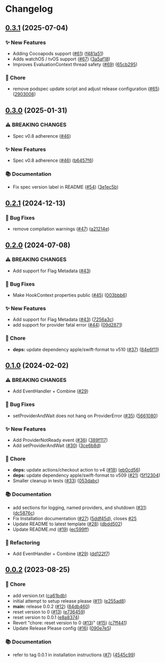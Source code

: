 # Changelog

## [0.3.1](https://github.com/open-feature/swift-sdk/compare/0.3.0...0.3.1) (2025-07-04)


### ✨ New Features

* Adding Cocoapods support ([#61](https://github.com/open-feature/swift-sdk/issues/61)) ([f481a51](https://github.com/open-feature/swift-sdk/commit/f481a51bd47a50025d9ba32a124f110eb0c8f0fc))
* Adds watchOS / tvOS support ([#67](https://github.com/open-feature/swift-sdk/issues/67)) ([3a5af18](https://github.com/open-feature/swift-sdk/commit/3a5af18e7615e5c5a67690c2d626789bcee1e8a6))
* Improves EvaluationContext thread safety ([#69](https://github.com/open-feature/swift-sdk/issues/69)) ([65cb295](https://github.com/open-feature/swift-sdk/commit/65cb2951297f0ca105ffb44af7ca249ee278109b))


### 🧹 Chore

* remove podspec update script and adjust release configuration ([#65](https://github.com/open-feature/swift-sdk/issues/65)) ([2903008](https://github.com/open-feature/swift-sdk/commit/290300835dfe8d123651ea15ab27af6f6de30da4))

## [0.3.0](https://github.com/open-feature/swift-sdk/compare/0.2.1...0.3.0) (2025-01-31)


### ⚠ BREAKING CHANGES

* Spec v0.8 adherence ([#46](https://github.com/open-feature/swift-sdk/issues/46))

### ✨ New Features

* Spec v0.8 adherence ([#46](https://github.com/open-feature/swift-sdk/issues/46)) ([b6457f6](https://github.com/open-feature/swift-sdk/commit/b6457f693e45bc620e6443f3b8435d30f091ca9d))


### 📚 Documentation

* Fix spec version label in README ([#54](https://github.com/open-feature/swift-sdk/issues/54)) ([3e1ec5b](https://github.com/open-feature/swift-sdk/commit/3e1ec5bffc9d6aef0deb76f343191664d377fd31))

## [0.2.1](https://github.com/open-feature/swift-sdk/compare/0.2.0...0.2.1) (2024-12-13)


### 🐛 Bug Fixes

* remove compilation warnings ([#47](https://github.com/open-feature/swift-sdk/issues/47)) ([a21214e](https://github.com/open-feature/swift-sdk/commit/a21214eb7d6ad7b5942d41097dd776032d635827))

## [0.2.0](https://github.com/open-feature/swift-sdk/compare/0.1.0...0.2.0) (2024-07-08)


### ⚠ BREAKING CHANGES

* Add support for Flag Metadata ([#43](https://github.com/open-feature/swift-sdk/issues/43))

### 🐛 Bug Fixes

* Make HookContext properties public ([#45](https://github.com/open-feature/swift-sdk/issues/45)) ([003bbb6](https://github.com/open-feature/swift-sdk/commit/003bbb66ec493664f5810334f32411014a2195a8))


### ✨ New Features

* Add support for Flag Metadata ([#43](https://github.com/open-feature/swift-sdk/issues/43)) ([7256a3c](https://github.com/open-feature/swift-sdk/commit/7256a3cf7fb62e1ab3c2671ca471d8e30f3c522f))
* add support for provider fatal error ([#44](https://github.com/open-feature/swift-sdk/issues/44)) ([09d2871](https://github.com/open-feature/swift-sdk/commit/09d28719037b00f8bc48885270c88c93f9342644))


### 🧹 Chore

* **deps:** update dependency apple/swift-format to v510 ([#37](https://github.com/open-feature/swift-sdk/issues/37)) ([84e6f11](https://github.com/open-feature/swift-sdk/commit/84e6f11fe766bc472a9c0a086bb9befb3a4dbec8))

## [0.1.0](https://github.com/open-feature/swift-sdk/compare/0.0.2...0.1.0) (2024-02-02)


### ⚠ BREAKING CHANGES

* Add EventHandler + Combine ([#29](https://github.com/open-feature/swift-sdk/issues/29))

### 🐛 Bug Fixes

* setProviderAndWait does not hang on ProviderError ([#35](https://github.com/open-feature/swift-sdk/issues/35)) ([5661080](https://github.com/open-feature/swift-sdk/commit/566108007c57a250eac69828f6bdc58d4c1e7c1d))


### ✨ New Features

* Add ProviderNotReady event ([#36](https://github.com/open-feature/swift-sdk/issues/36)) ([389f117](https://github.com/open-feature/swift-sdk/commit/389f117ed4c8612d557f5e854606504cc0fdf3c9))
* Add setProviderAndWait ([#30](https://github.com/open-feature/swift-sdk/issues/30)) ([3ce6b8d](https://github.com/open-feature/swift-sdk/commit/3ce6b8d7f14150c77b363df0af3ce41c0e80138d))


### 🧹 Chore

* **deps:** update actions/checkout action to v4 ([#18](https://github.com/open-feature/swift-sdk/issues/18)) ([eb0cd56](https://github.com/open-feature/swift-sdk/commit/eb0cd56d1b7c7bb24faf905e67361738731bbeb4))
* **deps:** update dependency apple/swift-format to v509 ([#21](https://github.com/open-feature/swift-sdk/issues/21)) ([5f12304](https://github.com/open-feature/swift-sdk/commit/5f12304fde5531b957d999a41a24e2122c0038c2))
* Smaller cleanup in tests ([#33](https://github.com/open-feature/swift-sdk/issues/33)) ([053dabc](https://github.com/open-feature/swift-sdk/commit/053dabcc8132ba8c48da0b5b313f13a2e9c21e06))


### 📚 Documentation

* add sections for logging, named providers, and shutdown ([#31](https://github.com/open-feature/swift-sdk/issues/31)) ([dc5876c](https://github.com/open-feature/swift-sdk/commit/dc5876cbf7d3f61f1db65572943f817a55fdaab9))
* Fix Installation documentation ([#27](https://github.com/open-feature/swift-sdk/issues/27)) ([5ddf45d](https://github.com/open-feature/swift-sdk/commit/5ddf45d367df20209c5f760c9a4330aeef1b2ee5)), closes [#25](https://github.com/open-feature/swift-sdk/issues/25)
* Update README to latest template ([#28](https://github.com/open-feature/swift-sdk/issues/28)) ([dbdd502](https://github.com/open-feature/swift-sdk/commit/dbdd5026e82c899f3858e14e1dd1547cd5f3f731))
* Update README.md ([#19](https://github.com/open-feature/swift-sdk/issues/19)) ([ec599ff](https://github.com/open-feature/swift-sdk/commit/ec599ff7228019286fdad66f4c38f78caf354025))


### 🔄 Refactoring

* Add EventHandler + Combine ([#29](https://github.com/open-feature/swift-sdk/issues/29)) ([dd122f7](https://github.com/open-feature/swift-sdk/commit/dd122f773ba23a1bc873c18cfbe6bf42f0665b02))

## [0.0.2](https://github.com/open-feature/swift-sdk/compare/v0.0.1...0.0.2) (2023-08-25)


### 🧹 Chore

* add version.txt ([ca61bdb](https://github.com/open-feature/swift-sdk/commit/ca61bdbeb4f71fc36ef1d8338bb764ad7cae108b))
* initial attempt to setup release please ([#11](https://github.com/open-feature/swift-sdk/issues/11)) ([e255ad8](https://github.com/open-feature/swift-sdk/commit/e255ad8876c2ad85e21bb1e17653aa59d58c5f10))
* **main:** release 0.0.2 ([#12](https://github.com/open-feature/swift-sdk/issues/12)) ([84db460](https://github.com/open-feature/swift-sdk/commit/84db46013c9ac76b6f4151d9cf4eaed062953758))
* reset version to 0 ([#13](https://github.com/open-feature/swift-sdk/issues/13)) ([e736459](https://github.com/open-feature/swift-sdk/commit/e736459bde510d7e6a11857cc0d4c81fd812e2ee))
* reset version to 0.0.1 ([e8a8374](https://github.com/open-feature/swift-sdk/commit/e8a83743847a30927de5262049e458c27d92ba05))
* Revert "chore: reset version to 0 ([#13](https://github.com/open-feature/swift-sdk/issues/13))" ([#15](https://github.com/open-feature/swift-sdk/issues/15)) ([c7ff441](https://github.com/open-feature/swift-sdk/commit/c7ff4412e6ac14a041c258e62ece8e3e99e5eba3))
* Update Release Please config ([#16](https://github.com/open-feature/swift-sdk/issues/16)) ([090e7e5](https://github.com/open-feature/swift-sdk/commit/090e7e54291a2fb9b2f7c5b72e68c79c2898bff6))


### 📚 Documentation

* refer to tag 0.0.1 in installation instructions ([#7](https://github.com/open-feature/swift-sdk/issues/7)) ([4545c99](https://github.com/open-feature/swift-sdk/commit/4545c991507a090176315fd79297c18cd2497d5f))
